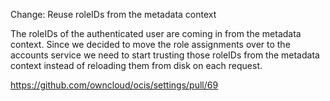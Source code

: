 Change: Reuse roleIDs from the metadata context

The roleIDs of the authenticated user are coming in from the metadata context. Since we decided to move the role assignments over to the accounts service we need to start trusting those roleIDs from the metadata context instead of reloading them from disk on each request.

<https://github.com/owncloud/ocis/settings/pull/69>
